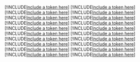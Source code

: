 [!INCLUDE[Include a token here](refs1522716343762/r1.md)]
[!INCLUDE[Include a token here](refs1522716343762/r2.md)]
[!INCLUDE[Include a token here](refs1522716343762/r3.md)]
[!INCLUDE[Include a token here](refs1522716343762/r4.md)]
[!INCLUDE[Include a token here](refs1522716343762/r5.md)]
[!INCLUDE[Include a token here](refs1522716343762/r6.md)]
[!INCLUDE[Include a token here](refs1522716343762/r7.md)]
[!INCLUDE[Include a token here](refs1522716343762/r8.md)]
[!INCLUDE[Include a token here](refs1522716343762/r9.md)]
[!INCLUDE[Include a token here](refs1522716343762/r10.md)]
[!INCLUDE[Include a token here](refs1522716343762/r11.md)]
[!INCLUDE[Include a token here](refs1522716343762/r12.md)]
[!INCLUDE[Include a token here](refs1522716343762/r13.md)]
[!INCLUDE[Include a token here](refs1522716343762/r14.md)]
[!INCLUDE[Include a token here](refs1522716343762/r15.md)]
[!INCLUDE[Include a token here](refs1522716343762/r16.md)]
[!INCLUDE[Include a token here](refs1522716343762/r17.md)]
[!INCLUDE[Include a token here](refs1522716343762/r18.md)]
[!INCLUDE[Include a token here](refs1522716343762/r19.md)]
[!INCLUDE[Include a token here](refs1522716343762/r20.md)]